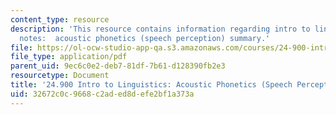```yaml
---
content_type: resource
description: 'This resource contains information regarding intro to linguistics lecture
  notes:  acoustic phonetics (speech perception) summary.'
file: https://ol-ocw-studio-app-qa.s3.amazonaws.com/courses/24-900-introduction-to-linguistics-fall-2012/32672c0c9668c2aded8defe2bf1a373a_MIT24_900F12_Acostc_sumary.pdf
file_type: application/pdf
parent_uid: 9ec6c0e2-deb7-81df-7b61-d128390fb2e3
resourcetype: Document
title: '24.900 Intro to Linguistics: Acoustic Phonetics (Speech Perception) Summary'
uid: 32672c0c-9668-c2ad-ed8d-efe2bf1a373a
---
```

